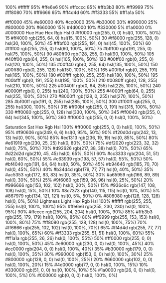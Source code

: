 
100% 		 #ffffff
95% 		 #ffe6e6
90% 		 #ffcccc
85% 		 #ffb3b3
80% 		 #ff9999
75% 		 #ff8080
70% 		 #ff6666
65% 		 #ff4d4d
60% 		 #ff3333
55% 		 #ff1a1a
50% 	

 #ff0000
45% 		 #e60000
40% 		 #cc0000
35% 		 #b30000
30% 		 #990000
25% 		 #800000
20% 		 #660000
15% 		 #4d0000
10% 		 #330000
5% 		 #1a0000
0% 		 #000000
Hue
Hue 	Hex	Rgb	Hsl
0 	#ff0000	rgb(255, 0, 0)	hsl(0, 100%, 50%)
15 	#ff4000	rgb(255, 64, 0)	hsl(15, 100%, 50%)
30 	#ff8000	rgb(255, 128, 0)	hsl(30, 100%, 50%)
45 	#ffbf00	rgb(255, 191, 0)	hsl(45, 100%, 50%)
60 	#ffff00	rgb(255, 255, 0)	hsl(60, 100%, 50%)
75 	#bfff00	rgb(191, 255, 0)	hsl(75, 100%, 50%)
90 	#80ff00	rgb(128, 255, 0)	hsl(90, 100%, 50%)
105 	#40ff00	rgb(64, 255, 0)	hsl(105, 100%, 50%)
120 	#00ff00	rgb(0, 255, 0)	hsl(120, 100%, 50%)
135 	#00ff40	rgb(0, 255, 64)	hsl(135, 100%, 50%)
150 	#00ff80	rgb(0, 255, 128)	hsl(150, 100%, 50%)
165 	#00ffbf	rgb(0, 255, 191)	hsl(165, 100%, 50%)
180 	#00ffff	rgb(0, 255, 255)	hsl(180, 100%, 50%)
195 	#00bfff	rgb(0, 191, 255)	hsl(195, 100%, 50%)
210 	#0080ff	rgb(0, 128, 255)	hsl(210, 100%, 50%)
225 	#0040ff	rgb(0, 64, 255)	hsl(225, 100%, 50%)
240 	#0000ff	rgb(0, 0, 255)	hsl(240, 100%, 50%)
255 	#4000ff	rgb(64, 0, 255)	hsl(255, 100%, 50%)
270 	#8000ff	rgb(128, 0, 255)	hsl(270, 100%, 50%)
285 	#bf00ff	rgb(191, 0, 255)	hsl(285, 100%, 50%)
300 	#ff00ff	rgb(255, 0, 255)	hsl(300, 100%, 50%)
315 	#ff00bf	rgb(255, 0, 191)	hsl(315, 100%, 50%)
330 	#ff0080	rgb(255, 0, 128)	hsl(330, 100%, 50%)
345 	#ff0040	rgb(255, 0, 64)	hsl(345, 100%, 50%)
360 	#ff0000	rgb(255, 0, 0)	hsl(0, 100%, 50%)

Saturation
Sat 	Hex	Rgb	Hsl
100% 	#ff0000	rgb(255, 0, 0)	hsl(0, 100%, 50%)
95% 	#f90606	rgb(249, 6, 6)	hsl(0, 95%, 50%)
90% 	#f20d0d	rgb(242, 13, 13)	hsl(0, 90%, 50%)
85% 	#ec1313	rgb(236, 19, 19)	hsl(0, 85%, 50%)
80% 	#e61919	rgb(230, 25, 25)	hsl(0, 80%, 50%)
75% 	#df2020	rgb(223, 32, 32)	hsl(0, 75%, 50%)
70% 	#d92626	rgb(217, 38, 38)	hsl(0, 70%, 50%)
65% 	#d22d2d	rgb(210, 45, 45)	hsl(0, 65%, 50%)
60% 	#cc3333	rgb(204, 51, 51)	hsl(0, 60%, 50%)
55% 	#c63939	rgb(198, 57, 57)	hsl(0, 55%, 50%)
50% 	#bf4040	rgb(191, 64, 64)	hsl(0, 50%, 50%)
45% 	#b94646	rgb(185, 70, 70)	hsl(0, 45%, 50%)
40% 	#b34d4d	rgb(179, 77, 77)	hsl(0, 40%, 50%)
35% 	#ac5353	rgb(172, 83, 83)	hsl(0, 35%, 50%)
30% 	#a65959	rgb(166, 89, 89)	hsl(0, 30%, 50%)
25% 	#9f6060	rgb(159, 96, 96)	hsl(0, 25%, 50%)
20% 	#996666	rgb(153, 102, 102)	hsl(0, 20%, 50%)
15% 	#936c6c	rgb(147, 108, 108)	hsl(0, 15%, 50%)
10% 	#8c7373	rgb(140, 115, 115)	hsl(0, 10%, 50%)
5% 	#867979	rgb(134, 121, 121)	hsl(0, 5%, 50%)
0% 	#808080	rgb(128, 128, 128)	hsl(0, 0%, 50%)
Lightness
Light 	Hex	Rgb	Hsl
100% 	#ffffff	rgb(255, 255, 255)	hsl(0, 100%, 100%)
95% 	#ffe6e6	rgb(255, 230, 230)	hsl(0, 100%, 95%)
90% 	#ffcccc	rgb(255, 204, 204)	hsl(0, 100%, 90%)
85% 	#ffb3b3	rgb(255, 179, 179)	hsl(0, 100%, 85%)
80% 	#ff9999	rgb(255, 153, 153)	hsl(0, 100%, 80%)
75% 	#ff8080	rgb(255, 128, 128)	hsl(0, 100%, 75%)
70% 	#ff6666	rgb(255, 102, 102)	hsl(0, 100%, 70%)
65% 	#ff4d4d	rgb(255, 77, 77)	hsl(0, 100%, 65%)
60% 	#ff3333	rgb(255, 51, 51)	hsl(0, 100%, 60%)
55% 	#ff1a1a	rgb(255, 26, 26)	hsl(0, 100%, 55%)
50% 	#ff0000	rgb(255, 0, 0)	hsl(0, 100%, 50%)
45% 	#e60000	rgb(230, 0, 0)	hsl(0, 100%, 45%)
40% 	#cc0000	rgb(204, 0, 0)	hsl(0, 100%, 40%)
35% 	#b30000	rgb(179, 0, 0)	hsl(0, 100%, 35%)
30% 	#990000	rgb(153, 0, 0)	hsl(0, 100%, 30%)
25% 	#800000	rgb(128, 0, 0)	hsl(0, 100%, 25%)
20% 	#660000	rgb(102, 0, 0)	hsl(0, 100%, 20%)
15% 	#4d0000	rgb(77, 0, 0)	hsl(0, 100%, 15%)
10% 	#330000	rgb(51, 0, 0)	hsl(0, 100%, 10%)
5% 	#1a0000	rgb(26, 0, 0)	hsl(0, 100%, 5%)
0% 	#000000	rgb(0, 0, 0)	hsl(0, 100%, 0%)
